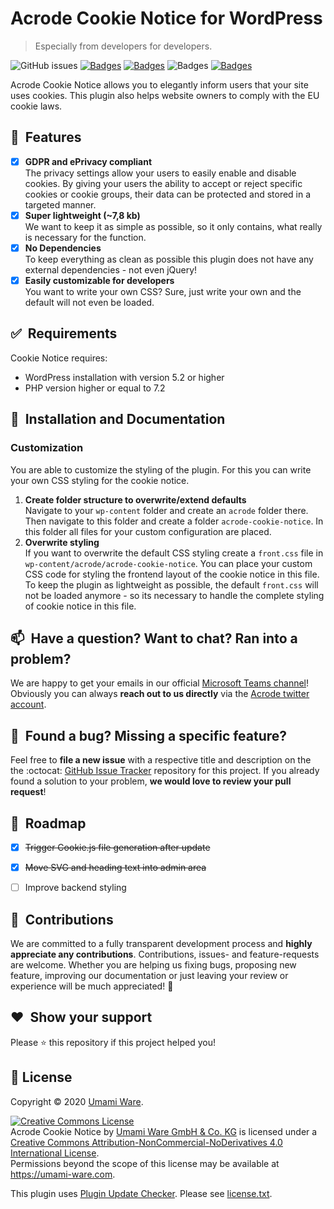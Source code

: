 # Acrode Cookie Notice for WordPress
> Especially from developers for developers.

![GitHub issues](https://img.shields.io/github/issues/umami-ware/acrode-cookie-notice)
[![Badges](https://img.shields.io/github/downloads/umami-ware/acrode-cookie-notice/total)](https://github.com/umami-ware/acrode-cookie-notice/releases/latest)
[![Badges](https://img.shields.io/badge/wordpress-%5E5.2-lightgrey)](https://wordpress.org)
![Badges](https://img.shields.io/badge/php-%5E7.1-lightgrey)
[![Badges](https://img.shields.io/badge/license-CC%20BY--NC--ND%204.0-blue)](https://github.com/umami-ware/acrode-cookie-notice/blob/master/LICENSE.md)


Acrode Cookie Notice allows you to elegantly inform users that your site uses cookies. This plugin also helps website owners to comply with the EU cookie laws.

## 🥇&nbsp; Features
- [x] **GDPR and ePrivacy compliant**\
The privacy settings allow your users to easily enable and disable cookies. By giving your users the ability to accept or reject specific cookies or cookie groups, their data can be protected and stored in a targeted manner.
- [x] **Super lightweight (~7,8 kb)**\
We want to keep it as simple as possible, so it only contains, what really is necessary for the function.
- [x] **No Dependencies**\
To keep everything as clean as possible this plugin does not have any external dependencies - not even jQuery!
- [x] **Easily customizable for developers**\
You want to write your own CSS? Sure, just write your own and the default will not even be loaded.

## ✅&nbsp; Requirements
Cookie Notice requires:
* WordPress installation with version 5.2 or higher
* PHP version higher or equal to 7.2


## 🚀&nbsp; Installation and Documentation


  
### Customization
You are able to customize the styling of the plugin. For this you can write your own CSS styling for the cookie notice.

1. **Create folder structure to overwrite/extend defaults**\
Navigate to your `wp-content` folder and create an `acrode` folder there. Then navigate to this folder and create a folder `acrode-cookie-notice`. In this folder all files for your custom configuration are placed.
2. **Overwrite styling**\
If you want to overwrite the default CSS styling create a `front.css` file in `wp-content/acrode/acrode-cookie-notice`. You can place your custom CSS code for styling the frontend layout of the cookie notice in this file. To keep the plugin as lightweight as possible, the default `front.css` will not be loaded anymore - so its necessary to handle the complete styling of cookie notice in this file.


## 📫&nbsp; Have a question? Want to chat? Ran into a problem?

We are happy to get your emails in our official [Microsoft Teams channel](mailto:fc8035ad.acrode.com@de.teams.ms)! Obviously you can always **reach out to us directly** via the [Acrode twitter account](https://twitter.com/Acrode_UW).


## 🐞&nbsp; Found a bug? Missing a specific feature?

Feel free to **file a new issue** with a respective title and description on the the :octocat: [GitHub Issue Tracker](https://github.com/umami-ware/cookie-notice/issues) repository for this project. If you already found a solution to your problem, **we would love to review your pull request**!


## 🔨&nbsp; Roadmap
- [x] ~~Trigger Cookie.js file generation after update~~
- [x] ~~Move SVG and heading text into admin area~~
- [ ] Improve backend styling


## 🤝&nbsp; Contributions

We are committed to a fully transparent development process and **highly appreciate any contributions**. Contributions, issues- and feature-requests are welcome. Whether you are helping us fixing bugs, proposing new feature, improving our documentation or just leaving your review or experience will be much appreciated! 🎉


## ❤️&nbsp; Show your support

Please ⭐️ this repository if this project helped you!


## 📝 License

Copyright © 2020 [Umami Ware](https://github.com/umami-ware).<br />

<a rel="license" href="http://creativecommons.org/licenses/by-nc-nd/4.0/"><img alt="Creative Commons License" style="border-width:0" src="https://i.creativecommons.org/l/by-nc-nd/4.0/88x31.png" /></a><br /><span xmlns:dct="http://purl.org/dc/terms/" property="dct:title">Acrode Cookie Notice</span> by <a xmlns:cc="http://creativecommons.org/ns#" href="https://github.com/umami-ware/acrode-cookie-notice" property="cc:attributionName" rel="cc:attributionURL">Umami Ware GmbH & Co. KG</a> is licensed under a <a rel="license" href="http://creativecommons.org/licenses/by-nc-nd/4.0/">Creative Commons Attribution-NonCommercial-NoDerivatives 4.0 International License</a>.<br />Permissions beyond the scope of this license may be available at <a xmlns:cc="http://creativecommons.org/ns#" href="https://umami-ware.com" rel="cc:morePermissions">https://umami-ware.com</a>.

This plugin uses [Plugin Update Checker](https://github.com/YahnisElsts/plugin-update-checker/). Please see [license.txt](https://github.com/YahnisElsts/plugin-update-checker/blob/master/license.txt).
